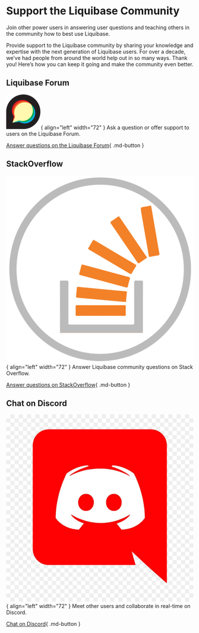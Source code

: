# Support the Liquibase Community

Join other power users in answering user questions and teaching others in the community how to best use Liquibase.

Provide support to the Liquibase community by sharing your knowledge and expertise with the next generation of Liquibase users. For over a decade, we’ve had people from around the world help out in so many ways. Thank you! Here’s how you can keep it going and make the community even better.

## Liquibase Forum
![Image title](images/forum-logo.png){ align="left" width="72" }
Ask a question or offer support to users on the Liquibase Forum.

[Answer questions on the Liquibase Forum](https://forum.liquibase.org/){ .md-button }

## StackOverflow
![Image title](images/stack-overflow-logo.png){ align="left" width="72" }
Answer Liquibase community questions on Stack Overflow.

[Answer questions on StackOverflow](https://stackoverflow.com/questions/tagged/liquibase?tab=newest&page=3&pagesize=15){ .md-button }

## Chat on Discord
![Image title](images/discord-logo.jpg){ align="left" width="72" }
Meet other users and collaborate in real-time on Discord.

[Chat on Discord](https://discord.gg/pDB5DfE){ .md-button }
